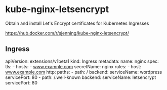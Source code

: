 # kube-nginx-letsencrypt

Obtain and install Let's Encrypt certificates for Kubernetes Ingresses

https://hub.docker.com/r/sjenning/kube-nginx-letsencrypt/


## Ingress ##
  apiVersion: extensions/v1beta1
  kind: Ingress
  metadata:
    name: nginx
  spec:
    tls:
    - hosts:
      - www.example.com
      secretName: nginx
    rules:
    - host: www.example.com
      http:
        paths:
        - path: /
          backend:
            serviceName: wordpress
            servicePort: 80
        - path: /.well-known
          backend:
            serviceName: letsencrypt
            servicePort: 80
